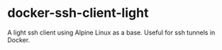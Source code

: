 # docker-ssh-client-light
A light ssh client using Alpine Linux as a base. Useful for ssh tunnels in Docker.

